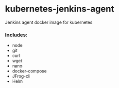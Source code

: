 # kubernetes-jenkins-agent
Jenkins agent docker image for kubernetes

### Includes:
* node
* git 
* curl 
* wget 
* nano
* docker-compose
* JFrog-cli
* Helm


